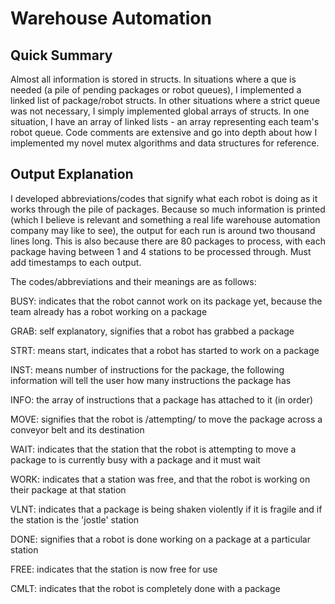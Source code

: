 # Warehouse Automation

## Quick Summary

Almost all information is stored in structs. In situations where a que is needed (a pile of pending
packages or robot queues), I implemented a linked list of package/robot structs. In other situations where a strict queue
was not necessary, I simply implemented global arrays of structs. In one situation, I have an array of linked lists - an array representing each team's robot queue. Code comments are extensive and go into depth about how I implemented 
my novel mutex algorithms and data structures for reference. 

## Output Explanation

I developed abbreviations/codes that signify what each robot is doing as it works through the pile of packages. 
Because so much information is printed (which I believe is relevant and something a real life warehouse automation company
may like to see), the output for each run is around two thousand lines long. This is also because there are 80 packages
to process, with each package having between 1 and 4 stations to be processed through. Must add timestamps to each output.

The codes/abbreviations and their meanings are as follows:

BUSY: indicates that the robot cannot work on its package yet, because the team already has a robot working on a package

GRAB: self explanatory, signifies that a robot has grabbed a package

STRT: means start, indicates that a robot has started to work on a package

INST: means number of instructions for the package, the following information will tell the user how many instructions the package has

INFO: the array of instructions that a package has attached to it (in order)

MOVE: signifies that the robot is /attempting/ to move the package across a conveyor belt and its destination

WAIT: indicates that the station that the robot is attempting to move a package to is currently busy with a package and it must wait

WORK: indicates that a station was free, and that the robot is working on their package at that station

VLNT: indicates that a package is being shaken violently if it is fragile and if the station is the 'jostle' station

DONE: signifies that a robot is done working on a package at a particular station

FREE: indicates that the station is now free for use

CMLT: indicates that the robot is completely done with a package


